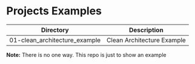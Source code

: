 # Projects Examples

| Directory                     | Description                |
|-------------------------------|----------------------------|
| 01-clean_architecture_example | Clean Architecture Example |

**Note:** There is no one way. This repo is just to show an example